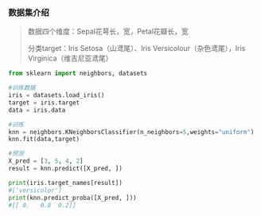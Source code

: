 ### 数据集介绍

> 数据四个维度：Sepal花萼长，宽，Petal花瓣长，宽
>
> 分类target：Iris Setosa（山鸢尾）、Iris Versicolour（杂色鸢尾），Iris Virginica（维吉尼亚鸢尾）

```py
from sklearn import neighbors, datasets

#训练数据
iris = datasets.load_iris()
target = iris.target
data = iris.data

#训练
knn = neighbors.KNeighborsClassifier(n_neighbors=5,weights="uniform")
knn.fit(data,target)

#预测
X_pred = [3, 5, 4, 2]
result = knn.predict([X_pred, ])

print(iris.target_names[result])
#['versicolor']
print(knn.predict_proba([X_pred, ]))
#[[ 0.   0.8  0.2]]
```



